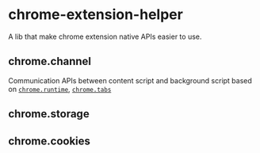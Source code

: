 # chrome-extension-helper
A lib that make chrome extension native APIs easier to use.

## chrome.channel

Communication APIs between content script and background script based on [`chrome.runtime`](https://developer.chrome.com/docs/extensions/reference/api/runtime), [`chrome.tabs`](https://developer.chrome.com/docs/extensions/reference/api/tabs)

## chrome.storage

## chrome.cookies

